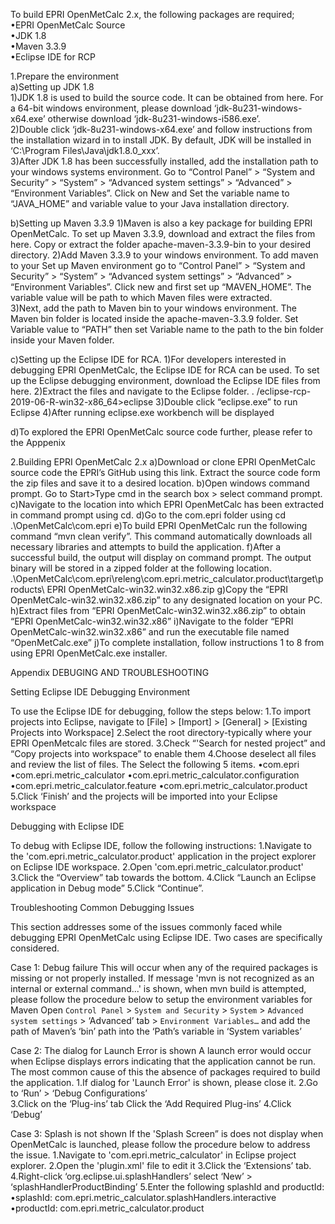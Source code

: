 ﻿To build EPRI OpenMetCalc 2.x, the following packages are required;  
	•EPRI OpenMetCalc Source   
	•JDK 1.8  
	•Maven 3.3.9  
	•Eclipse IDE for RCP   


1.Prepare the environment  
a)Setting up JDK 1.8  
	1)JDK 1.8 is used to build the source code. It can be obtained from here.  For a 64-bit windows environment, please download ‘jdk-8u231-windows-x64.exe’ otherwise download ‘jdk-8u231-windows-i586.exe’.   
	2)Double click ‘jdk-8u231-windows-x64.exe’ and follow instructions from the installation wizard in to install JDK. By default, JDK will be installed in ‘C:\Program Files\Java\jdk1.8.0_xxx’.   
	3)After JDK 1.8 has been successfully installed, add the installation path to your windows systems environment. Go to “Control Panel” > “System and Security” > “System” > “Advanced system settings” > “Advanced” > “Environment Variables”. Click on New and Set the variable name to “JAVA_HOME” and variable value to your Java installation directory. 

b)Setting up Maven 3.3.9
	1)Maven is also a key package for building EPRI OpenMetCalc. To set up Maven 3.3.9, download and extract the files from here. Copy or extract the folder apache-maven-3.3.9-bin to your desired directory. 
	2)Add Maven 3.3.9 to your windows environment. To add maven to your Set up Maven environment go to “Control Panel” > “System and Security” > “System” > “Advanced system settings” > “Advanced” > “Environment Variables”. Click new and first set up “MAVEN_HOME”.  The variable value will be path to which Maven files were extracted.  
	3)Next, add the path to Maven bin to your windows environment. The Maven bin folder is located inside the apache-maven-3.3.9 folder. Set Variable value to “PATH” then set Variable name to the path to the bin folder inside your Maven folder.

c)Setting up the Eclipse IDE for RCA.
	1)For developers interested in debugging EPRI OpenMetCalc, the Eclipse IDE for RCA can be used. To set up the Eclipse debugging environment, download the Eclipse IDE files from here. 
	2)Extract the files and navigate to the Eclipse folder.  . /eclipse-rcp-2019-06-R-win32-x86_64>eclipse
	3)Double click “eclipse.exe” to run Eclipse
	4)After running eclipse.exe workbench will be displayed
 
d)To explored the EPRI OpenMetCalc source code further, please refer to the Apppenix 


2.Building EPRI OpenMetCalc 2.x
a)Download or clone EPRI OpenMetCalc source code the EPRI’s GitHub using this link. Extract the source code form the zip files and save it to a desired location.
b)Open windows command prompt. Go to Start>Type cmd in the search box > select command prompt. 
c)Navigate to the location into which EPRI OpenMetCalc has been extracted in command prompt using cd.
d)Go to the com.epri folder using cd .\OpenMetCalc\com.epri
e)To build EPRI OpenMetCalc run the following command “mvn clean verify”. This command automatically downloads all necessary libraries and attempts to build the application. 
f)After a successful build, the output will display on command prompt. The output binary will be stored in a zipped folder at the following location.
.\OpenMetCalc\com.epri\releng\com.epri.metric_calculator.product\target\products\ EPRI OpenMetCalc-win32.win32.x86.zip
g)Copy the “EPRI OpenMetCalc-win32.win32.x86.zip” to any designated location on your PC. 
h)Extract files from “EPRI OpenMetCalc-win32.win32.x86.zip” to obtain “EPRI OpenMetCalc-win32.win32.x86”
i)Navigate to the folder “EPRI OpenMetCalc-win32.win32.x86” and run the executable file named “OpenMetCalc.exe”
j)To complete installation, follow instructions 1 to 8 from using EPRI OpenMetCalc.exe installer.



Appendix 
DEBUGING AND TROUBLESHOOTING 

Setting Eclipse IDE Debugging Environment

To use the Eclipse IDE for debugging, follow the steps below:
1.To import projects into Eclipse, navigate to [File] > [Import] > [General] > [Existing Projects into Workspace]
2.Select the root directory-typically where your EPRI OpenMetcalc files are stored.
3.Check “'Search for nested project” and “Copy projects into workspace” to enable them
4.Choose deselect all files and review the list of files. The Select the following 5 items.
	•com.epri 
	•com.epri.metric_calculator 
	•com.epri.metric_calculator.configuration 
	•com.epri.metric_calculator.feature 
	•com.epri.metric_calculator.product
5.Click ‘Finish’ and the projects will be imported into your Eclipse workspace


Debugging with Eclipse IDE

To debug with Eclipse IDE, follow the following instructions:
1.Navigate to the 'com.epri.metric_calculator.product' application in the project explorer on Eclipse IDE workspace. 
2.Open 'com.epri.metric_calculator.product' 
3.Click the “Overview” tab towards the bottom. 
4.Click “Launch an Eclipse application in Debug mode” 
5.Click “Continue”.


Troubleshooting Common Debugging Issues

This section addresses some of the issues commonly faced while debugging EPRI OpenMetCalc using Eclipse IDE. Two cases are specifically considered.

Case 1:  Debug failure
This will occur when any of the required packages is missing or not properly installed. If message 'mvn is not recognized as an internal or external command...' is shown, when mvn build is attempted, please follow the procedure below to setup the environment variables for Maven
Open `Control Panel` > `System and Security` > `System` > `Advanced system settings` > ‘Advanced’ tab > `Environment Variables…` and add the path of Maven’s ‘bin’ path into the ‘Path’s variable in ‘System variables’

Case 2: The dialog for Launch Error is shown
A launch error would occur when Eclipse displays errors indicating that the application cannot be run. The most common cause of this the absence of packages required to build the application. 
1.If dialog for 'Launch Error' is shown, please close it. 
2.Go to ‘Run’ > ‘Debug Configurations’  
3.Click on the ‘Plug-ins’ tab Click the ‘Add Required Plug-ins’ 
4.Click ‘Debug’

Case 3: Splash is not shown
If the 'Splash Screen” is does not display when OpenMetCalc is launched, please follow the procedure below to address the issue. 
1.Navigate to 'com.epri.metric_calculator' in Eclipse project explorer. 
2.Open the 'plugin.xml' file to edit it 
3.Click the ‘Extensions’ tab. 
4.Right-click ‘org.eclipse.ui.splashHandlers’ select ‘New’ > ‘splashHandlerProductBinding’
5.Enter the following splashId and productId:
	•splashId: com.epri.metric_calculator.splashHandlers.interactive  
	•productId: com.epri.metric_calculator.product

